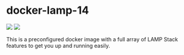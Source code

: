 # docker-lamp-14
[![](https://images.microbadger.com/badges/image/narendravaghela/docker-gitlabci.svg)](https://microbadger.com/images/narendravaghela/docker-gitlabci)
[![](https://images.microbadger.com/badges/version/narendravaghela/docker-gitlabci.svg)](https://microbadger.com/images/narendravaghela/docker-gitlabci "Get your own version badge on microbadger.com")

This is a preconfigured docker image with a full array of LAMP Stack features to get you up and running easily.
